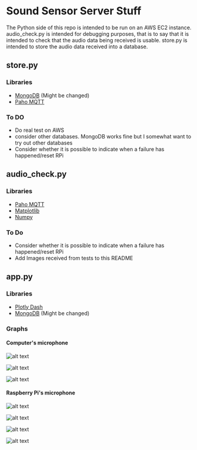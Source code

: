 # Sound Sensor Server Stuff

The Python side of this repo is intended to be run on an AWS EC2 instance. audio_check.py is intended for debugging purposes, that is to say that it is intended to check that the audio data being received is usable.
store.py is intended to store the audio data received into a database.


## store.py
### Libraries
* [MongoDB](https://www.mongodb.com/) (Might be changed)
* [Paho MQTT](https://www.eclipse.org/paho/clients/python/)

### To DO
* Do real test on AWS
* consider other databases. MongoDB works fine but I somewhat want to try out other databases
* Consider whether it is possible to indicate when a failure has happened/reset RPi 

## audio_check.py
### Libraries
* [Paho MQTT](https://www.eclipse.org/paho/clients/python/)
* [Matplotlib](https://matplotlib.org/)
* [Numpy](http://www.numpy.org/)

### To Do
* Consider whether it is possible to indicate when a failure has happened/reset RPi
* Add Images received from tests to this README

## app.py
### Libraries
* [Plotly Dash](https://plot.ly/products/dash/)
* [MongoDB](https://www.mongodb.com/) (Might be changed)

### Graphs
#### Computer's microphone
![alt text](https://imgur.com/Tmr4ogk.png "5k tone generator")

![alt text](https://imgur.com/HREHQtK.png "14k tone generator")

![alt text](https://imgur.com/TByTIiu.png "700 tone generator")

#### Raspberry Pi's microphone
![alt text](https://imgur.com/kgMBGSR.png "200 and 450 tone generator")

![alt text](https://imgur.com/kgMBGSR.png "5k tone generator")

![alt text](https://imgur.com/eSa1vFE.png "10k tone generator")

![alt text](https://imgur.com/UGzlLT9.png "15k and 5k tone generator")